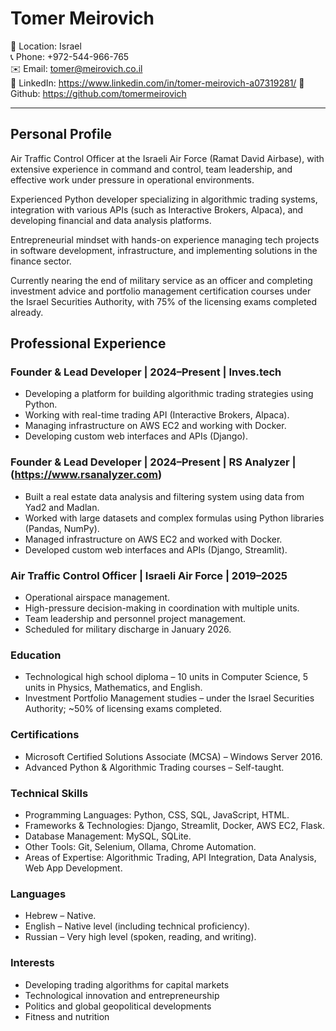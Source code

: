 # Tomer Meirovich

📍 Location: Israel  
📞 Phone: +972-544-966-765  
✉️ Email: tomer@meirovich.co.il  
🔗 LinkedIn: https://www.linkedin.com/in/tomer-meirovich-a07319281/
🐙 Github: https://github.com/tomermeirovich

---

## Personal Profile

Air Traffic Control Officer at the Israeli Air Force (Ramat David Airbase), with extensive experience in command and control, team leadership, and effective work under pressure in operational environments.

Experienced Python developer specializing in algorithmic trading systems, integration with various APIs (such as Interactive Brokers, Alpaca), and developing financial and data analysis platforms.

Entrepreneurial mindset with hands-on experience managing tech projects in software development, infrastructure, and implementing solutions in the finance sector.

Currently nearing the end of military service as an officer and completing investment advice and portfolio management certification courses under the Israel Securities Authority, with 75% of the licensing exams completed already.

## Professional Experience

### Founder & Lead Developer | 2024–Present | Inves.tech
- Developing a platform for building algorithmic trading strategies using Python.
- Working with real-time trading API (Interactive Brokers, Alpaca).
- Managing infrastructure on AWS EC2 and working with Docker.
- Developing custom web interfaces and APIs (Django).

### Founder & Lead Developer | 2024–Present | RS Analyzer | (https://www.rsanalyzer.com)
- Built a real estate data analysis and filtering system using data from Yad2 and Madlan.
- Worked with large datasets and complex formulas using Python libraries (Pandas, NumPy).
- Managed infrastructure on AWS EC2 and worked with Docker.
- Developed custom web interfaces and APIs (Django, Streamlit).

### Air Traffic Control Officer | Israeli Air Force | 2019–2025
- Operational airspace management.
- High-pressure decision-making in coordination with multiple units.
- Team leadership and personnel project management.
- Scheduled for military discharge in January 2026. 

### Education

- Technological high school diploma – 10 units in Computer Science, 5 units in Physics, Mathematics, and English.
- Investment Portfolio Management studies – under the Israel Securities Authority; ~50% of licensing exams completed.

### Certifications

- Microsoft Certified Solutions Associate (MCSA) – Windows Server 2016.
- Advanced Python & Algorithmic Trading courses – Self-taught.

### Technical Skills

- Programming Languages: Python, CSS, SQL, JavaScript, HTML.
- Frameworks & Technologies: Django, Streamlit, Docker, AWS EC2, Flask.
- Database Management: MySQL, SQLite.
- Other Tools: Git, Selenium, Ollama, Chrome Automation.
- Areas of Expertise: Algorithmic Trading, API Integration, Data Analysis, Web App  Development.

### Languages
- Hebrew – Native.
- English – Native level (including technical proficiency).
- Russian – Very high level (spoken, reading, and writing).

### Interests
- Developing trading algorithms for capital markets
- Technological innovation and entrepreneurship
- Politics and global geopolitical developments
- Fitness and nutrition

